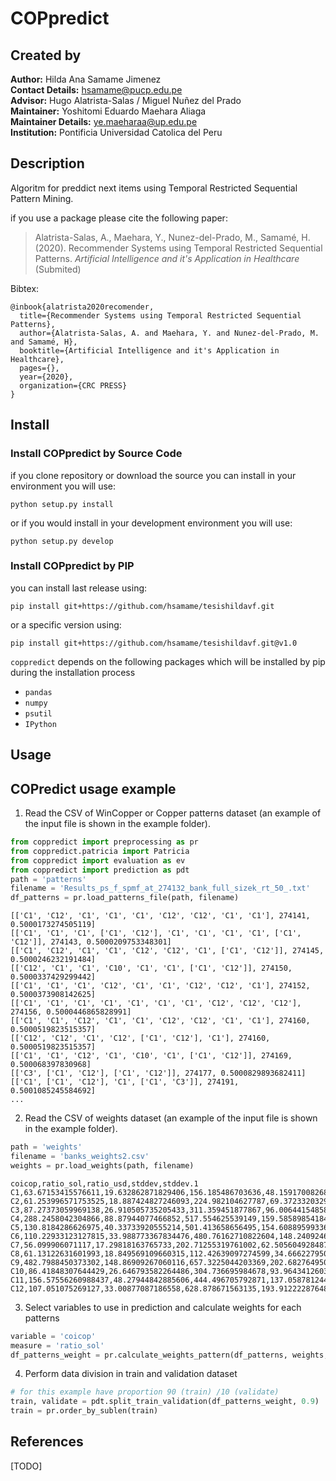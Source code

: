 # COPpredict

## Created by
**Author:** Hilda Ana Samame Jimenez <br />
**Contact Details:** hsamame@pucp.edu.pe <br />
**Advisor:** Hugo Alatrista-Salas / Miguel Nuñez del Prado <br />
**Maintainer:** Yoshitomi Eduardo Maehara Aliaga <br />
**Maintainer Details:** ye.maeharaa@up.edu.pe <br />
**Institution:** Pontificia Universidad Catolica del Peru
<br />

## Description
Algoritm for preddict next items using Temporal Restricted Sequential Pattern Mining. 

if you use a package please cite the following paper:

> Alatrista-Salas, A., Maehara, Y., Nunez-del-Prado, M., Samamé, H.(2020). Recommender Systems using Temporal Restricted Sequential Patterns. *Artificial Intelligence and it's Application in Healthcare* (Submited)
<!---[[link]](https://link.springer.com/chapter/10.1007/978-3-030-57524-3_20)--->

Bibtex:
```
@inbook{alatrista2020recomender,
  title={Recommender Systems using Temporal Restricted Sequential Patterns},
  author={Alatrista-Salas, A. and Maehara, Y. and Nunez-del-Prado, M. and Samamé, H},
  booktitle={Artificial Intelligence and it's Application in Healthcare},
  pages={},
  year={2020},
  organization={CRC PRESS}
}
```

## Install
### Install COPpredict by Source Code
if you clone repository or download the source you can install in your environment you will use:
```
python setup.py install
```
or if you would install in your development environment you will use:
```
python setup.py develop
```
### Install COPpredict by PIP
you can install last release using:
```
pip install git+https://github.com/hsamame/tesishildavf.git
```
or a specific version using:
```
pip install git+https://github.com/hsamame/tesishildavf.git@v1.0
```

``coppredict`` depends on the following packages which will be installed by pip during the installation process
- ``pandas``
- ``numpy``
- ``psutil``
- ``IPython``

## Usage
## COPredict usage example
1. Read the CSV of WinCopper or Copper patterns dataset (an example of the input file is shown in the example folder). 
```python
from coppredict import preprocessing as pr
from coppredict.patricia import Patricia
from coppredict import evaluation as ev
from coppredict import prediction as pdt
path = 'patterns'
filename = 'Results_ps_f_spmf_at_274132_bank_full_sizek_rt_50_.txt'
df_patterns = pr.load_patterns_file(path, filename)
```
```
[['C1', 'C12', 'C1', 'C1', 'C1', 'C12', 'C12', 'C1', 'C1'], 274141, 0.5000173274505119]
[['C1', 'C1', 'C1', ['C1', 'C12'], 'C1', 'C1', 'C1', 'C1', ['C1', 'C12']], 274143, 0.5000209753348301]
[['C1', 'C12', 'C1', 'C1', 'C12', 'C12', 'C1', ['C1', 'C12']], 274145, 0.5000246232191484]
[['C12', 'C1', 'C1', 'C10', 'C1', 'C1', ['C1', 'C12']], 274150, 0.5000337429299442]
[['C1', 'C1', 'C1', 'C12', 'C1', 'C1', 'C12', 'C12', 'C1'], 274152, 0.5000373908142625]
[['C1', 'C1', 'C1', 'C1', 'C1', 'C1', 'C1', 'C12', 'C12', 'C12'], 274156, 0.5000446865828991]
[['C1', 'C1', 'C12', 'C1', 'C1', 'C12', 'C12', 'C1', 'C1'], 274160, 0.5000519823515357]
[['C12', 'C12', 'C1', 'C12', ['C1', 'C12'], 'C1'], 274160, 0.5000519823515357]
[['C1', 'C1', 'C12', 'C1', 'C10', 'C1', ['C1', 'C12']], 274169, 0.500068397830968]
[['C3', ['C1', 'C12'], ['C1', 'C12']], 274177, 0.5000829893682411]
[['C1', ['C1', 'C12'], 'C1', ['C1', 'C3']], 274191, 0.5001085245584692]
...
```
2. Read the CSV of weights dataset (an example of the input file is shown in the example folder).
```python
path = 'weights'
filename = 'banks_weights2.csv'
weights = pr.load_weights(path, filename)
```
```
coicop,ratio_sol,ratio_usd,stddev,stddev.1
C1,63.67153415576611,19.632862871829406,156.185486703636,48.159170082683296
C2,61.253996571753525,18.887424827246093,224.982104627787,69.37233203291579
C3,87.27373059969138,26.910505735205433,311.359451877867,96.00644154858959
C4,288.2458042304866,88.87944077466852,517.554625539149,159.585898541847
C5,130.8184286626975,40.33733920555214,501.413658656495,154.608895993367
C6,110.22933123127815,33.988773367834476,480.76162710822604,148.240924671703
C7,56.099906071117,17.29818163765733,202.71255319761002,62.505604928487394
C8,61.13122631601993,18.849569109660315,112.42639097274599,34.666227950881
C9,482.7988450373302,148.86909267060116,657.3225044203369,202.682764950913
C10,86.41848307644429,26.646793582264486,304.736695984678,93.96434126036421
C11,156.57556260988437,48.27944842885606,444.496705792871,137.058781244502
C12,107.051075269127,33.00877087186558,628.878671563135,193.912222876487
```

3. Select variables to use in prediction and calculate weights for each patterns
```python
variable = 'coicop'
measure = 'ratio_sol'
df_patterns_weight = pr.calculate_weights_pattern(df_patterns, weights, variable, measure)
```

4. Perform data division in train and validation dataset
```python
# for this example have proportion 90 (train) /10 (validate)
train, validate = pdt.split_train_validation(df_patterns_weight, 0.9)
train = pr.order_by_sublen(train)

```

## References
[TODO]
